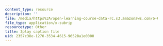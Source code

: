 ```yaml
---
content_type: resource
description: ''
file: /media/https%3A/open-learning-course-data-rc.s3.amazonaws.com/6-001-structure-and-interpretation-of-computer-programs-spring-2005/2357c38e12703534461596528a1e0000_eJeMOEiHv8c.srt
file_type: application/x-subrip
resourcetype: Other
title: 3play caption file
uid: 2357c38e-1270-3534-4615-96528a1e0000
---
```

